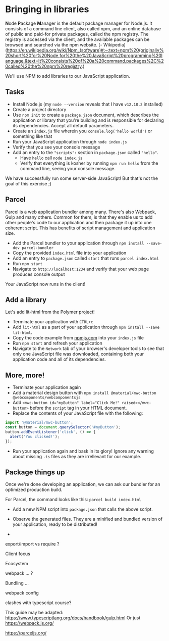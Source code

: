 # Bringing in libraries

**N**ode **P**ackage **M**anager is the default package manager for Node.js. It consists of a command line client, also called npm, and an online database of public and paid-for private packages, called the npm registry. The registry is accessed via the client, and the available packages can be browsed and searched via the npm website. [- Wikipedia](https://en.wikipedia.org/wiki/Npm_(software)#:~:text=npm%20(originally%20short%20for%20Node,for%20the%20JavaScript%20programming%20language.&text=It%20consists%20of%20a%20command,packages%2C%20called%20the%20npm%20registry.)

We'll use NPM to add libraries to our JavaScript application.

## Tasks

- Install Node.js (my `node --version` reveals that I have `v12.18.2` installed)
- Create a project directory
- Use `npm init` to create a `package.json` document, which describes the application or library that you're building and is responsible for declaring its dependencies. Accept all default parameters.
- Create an `index.js` file wherein you `console.log('hello world')` or something like that
- Run your JavaScript application through `node index.js`
- Verify that you see your console message
- Add an entry to the `"scripts":` section in `package.json` called `"hello"`.
  - Have `hello` call `node index.js`
  - Verify that everything is kosher by running `npm run hello` from the command line, seeing your console message.

We have successfully run some server-side JavaScript! But that's not the goal of this exercise ;) 

## Parcel

Parcel is a web application bundler among many. There's also Webpack, Gulp and many others. Common for them, is that they enable us to add other people's code to our application and then package it up into one coherent script. This has benefits of script management and application size.

- Add the Parcel bundler to your application through `npm install --save-dev parcel-bundler`
- Copy the provided `index.html` file into your application
- Add an entry to `package.json` called `start` that runs `parcel index.html`
- Run `npm start`
- Navigate to `http://localhost:1234` and verify that your web page produces console output

Your JavaScript now runs in the client!

## Add a library

Let's add lit-html from the Polymer project!

- Terminate your application with `CTRL+c`
- Add `lit-html` as a part of your application through `npm install --save lit-html`.
- Copy the code example from [npmjs.com](https://www.npmjs.com/package/lit-html) into your `index.js` file
- Run `npm start` and refresh your application
- Navigate to the `Network` tab of your browser's developer tools to see that only one JavaScript file was downloaded, containing both your application code and all of its dependencies.

## More, more!

- Terminate your application again
- Add a material design button with `npm install @material/mwc-button @webcomponents/webcomponentsjs`
- Add `<mwc-button id="myButton" label="Click Me!" raised></mwc-button>` before the `script` tag in your HTML document.
- Replace the contents of your JavaScript file with the following:
```js
import '@material/mwc-button';
const button = document.querySelector('#myButton');
button.addEventListener('click', () => {
  alert('You clicked!');
});
```
- Run your application again and bask in its glory! Ignore any warning about missing `.ts` files as they are irrellevant for our example.

## Package things up

Once we're done developing an application, we can ask our bundler for an optimized production build.

For Parcel, the command looks like this: `parcel build index.html`

- Add a new NPM script into `package.json` that calls the above script.
- Observe the generated files. They are a minified and bundled version of your application, ready to be distributed!

- 

export/import vs require ?

Client focus

Ecosystem

webpack ... ? 

Bundling ... 

webpack config

clashes with typescript course? 

This guide may be adapted: https://www.typescriptlang.org/docs/handbook/gulp.html
Or just https://webpack.js.org/

https://parceljs.org/
